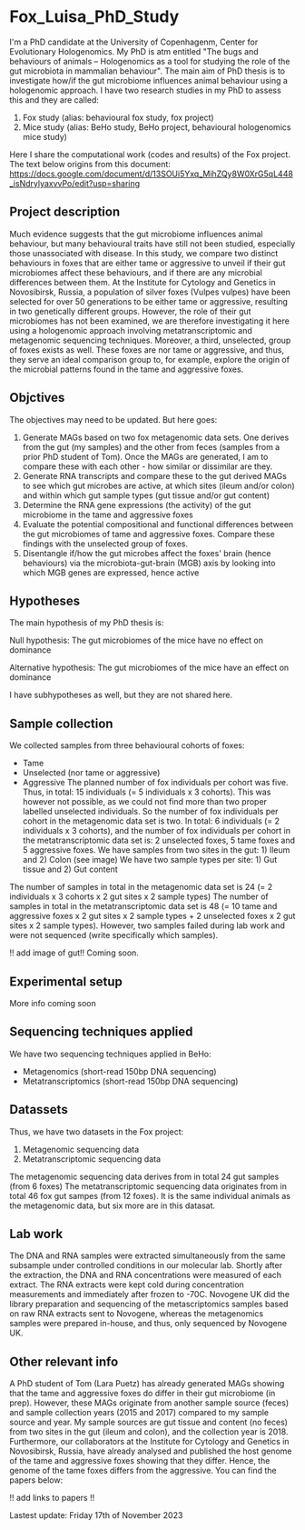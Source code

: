 # Fox_Luisa_PhD_Study

I'm a PhD candidate at the University of Copenhagenm, Center for Evolutionary Hologenomics. My PhD is atm entitled "The bugs and behaviours of animals – Hologenomics as a tool for studying the role of the gut microbiota in mammalian behaviour". The main aim of PhD thesis is to investigate how/if the gut microbiome influences animal behaviour using a hologenomic approach. I have two research studies in my PhD to assess this and they are called:
1. Fox study (alias: behavioural fox study, fox project)
2. Mice study (alias: BeHo study, BeHo project, behavioural hologenomics mice study)

Here I share the computational work (codes and results) of the Fox project. The text below origins from this document:
https://docs.google.com/document/d/13SOUi5Yxq_MihZQy8W0XrG5qL448_isNdrylyaxvvPo/edit?usp=sharing

## Project description
Much evidence suggests that the gut microbiome influences animal behaviour, but many behavioural traits have still not been studied, especially those unassociated with disease. In this study, we compare two distinct behaviours in foxes that are either tame or aggressive to unveil if their gut microbiomes affect these behaviours, and if there are any microbial differences between them. At the Institute for Cytology and Genetics in Novosibirsk, Russia, a population of silver foxes (Vulpes vulpes) have been selected for over 50 generations to be either tame or aggressive, resulting in two genetically different groups. However, the role of their gut microbiomes has not been examined, we are therefore investigating it here using a hologenomic approach involving metatranscriptomic and metagenomic sequencing techniques. Moreover, a third, unselected, group of foxes exists as well. These foxes are nor tame or aggressive, and thus, they serve an ideal comparison group to, for example, explore the origin of the microbial patterns found in the tame and aggressive foxes.

## Objctives
The objectives may need to be updated. But here goes:
1. Generate MAGs based on two fox metagenomic data sets. One derives from the gut (my samples) and the other from feces (samples from a prior PhD student of Tom). Once the MAGs are generated, I am to compare these with each other - how similar or dissimilar are they.
2. Generate RNA transcripts and compare these to the gut derived MAGs to see which gut microbes are active, at which sites (ileum and/or colon) and within which gut sample types (gut tissue and/or gut content)
3. Determine the RNA gene expressions (the activity) of the gut microbiome in the tame and aggressive foxes
4. Evaluate the potential compositional and functional differences between the gut microbiomes of tame and aggressive foxes. Compare these findings with the unselected group of foxes.
5. Disentangle if/how the gut microbes affect the foxes' brain (hence behaviours) via the microbiota-gut-brain (MGB) axis by looking into which MGB genes are expressed, hence active

## Hypotheses
The main hypothesis of my PhD thesis is:

Null hypothesis: The gut microbiomes of the mice have no effect on dominance

Alternative hypothesis: The gut microbiomes of the mice have an effect on dominance

I have subhypotheses as well, but they are not shared here.

## Sample collection
We collected samples from three behavioural cohorts of foxes: 
* Tame
* Unselected (nor tame or aggressive)
* Aggressive
The planned number of fox individuals per cohort was five. Thus, in total: 15 individuals (= 5 individuals x 3 cohorts). This was however not possible, as we could not find more than two proper labelled unselected individuals. So the number of fox individuals per cohort in the metagenomic data set is two. In total: 6 individuals (= 2 individuals x 3 cohorts), and the number of fox individuals per cohort in the metatranscriptomic data set is: 2 unselected foxes, 5 tame foxes and 5 aggressive foxes.
We have samples from two sites in the gut: 1) Ileum and 2) Colon (see image)
We have two sample types per site: 1) Gut tissue and 2) Gut content

The number of samples in total in the metagenomic data set is 24 (= 2 individuals x 3 cohorts x 2 gut sites x 2 sample types) 
The number of samples in total in the metatranscriptomic data set is 48 (= 10 tame and aggressive foxes x 2 gut sites x 2 sample types + 2 unselected foxes x 2 gut sites x 2 sample types). However, two samples failed during lab work and were not sequenced (write specifically which samples).

!! add image of gut!! Coming soon.

## Experimental setup
More info coming soon

## Sequencing techniques applied
We have two sequencing techniques applied in BeHo:
* Metagenomics (short-read 150bp DNA sequencing)
* Metatranscriptomics (short-read 150bp DNA sequencing)

## Datassets
Thus, we have two datasets in the Fox project:
1. Metagenomic sequencing data
2. Metatranscriptomic sequencing data

The metagenomic sequencing data derives from in total 24 gut samples (from 6 foxes) 
The metatranscriptomic sequencing data originates from in total 46 fox gut sampes (from 12 foxes). It is the same individual animals as the metagenomic data, but six more are in this datasat. 

## Lab work
The DNA and RNA samples were extracted simultaneously from the same subsample under controlled conditions in our molecular lab. Shortly after the extraction, the DNA and RNA concentrations were measured of each extract. The RNA extracts were kept cold during concentration measurements and immediately after frozen to -70C. Novogene UK did the library preparation and sequencing of the metascriptomics samples based on raw RNA extracts sent to Novogene, whereas the metagenomics samples were prepared in-house, and thus, only sequenced by Novogene UK.

## Other relevant info
A PhD student of Tom (Lara Puetz) has already generated MAGs showing that the tame and aggressive foxes do differ in their gut microbiome (in prep). However, these MAGs originate from another sample source (feces) and sample collection years (2015 and 2017) compared to my sample source and year. My sample sources are gut tissue and content (no feces) from two sites in the gut (ileum and colon), and the collection year is 2018. 
Furthermore, our collaborators at the Institute for Cytology and Genetics in Novosibirsk, Russia, have already analysed and published the host genome of the tame and aggressive foxes showing that they differ. Hence, the genome of the tame foxes differs from the aggressive. You can find the papers below:

!! add links to papers !!


Lastest update: Friday 17th of November 2023

